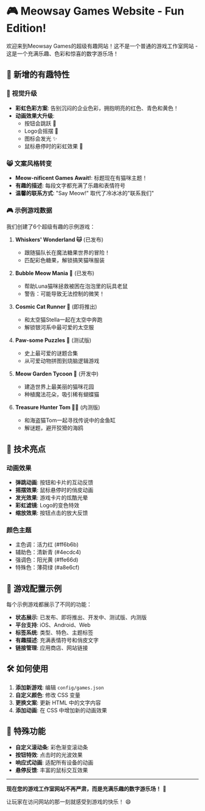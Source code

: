 # 🎮 Meowsay Games Website - Fun Edition!

欢迎来到Meowsay Games的超级有趣网站！这不是一个普通的游戏工作室网站 - 这是一个充满乐趣、色彩和惊喜的数字游乐场！

## 🌟 新增的有趣特性

### 🎨 视觉升级
- **彩虹色彩方案**: 告别沉闷的企业色彩，拥抱明亮的红色、青色和黄色！
- **动画效果大升级**: 
  - 按钮会跳跃 🦘
  - Logo会摇摆 🎪
  - 图标会发光 ✨
  - 鼠标悬停时的彩虹效果 🌈

### 😸 文案风格转变
- **Meow-nificent Games Await!**: 标题现在有猫咪主题！
- **有趣的描述**: 每段文字都充满了乐趣和表情符号
- **温馨的联系方式**: "Say Meow!" 取代了冷冰冰的"联系我们"

### 🎮 示例游戏数据
我们创建了6个超级有趣的示例游戏：

1. **Whiskers' Wonderland 🐱** (已发布)
   - 跟随猫队长在魔法糖果世界的冒险！
   - 匹配彩色糖果，解锁搞笑猫咪服装

2. **Bubble Meow Mania 🫧** (已发布)  
   - 帮助Luna猫咪拯救被困在泡泡里的玩具老鼠
   - 警告：可能导致无法控制的微笑！

3. **Cosmic Cat Runner 🚀** (即将推出)
   - 和太空猫Stella一起在太空中奔跑
   - 解锁银河系中最可爱的太空服

4. **Paw-some Puzzles 🧩** (测试版)
   - 史上最可爱的谜题合集
   - 从可爱动物拼图到烧脑逻辑游戏

5. **Meow Garden Tycoon 🌻** (开发中)
   - 建造世界上最美丽的猫咪花园
   - 种植魔法花朵，吸引稀有蝴蝶猫

6. **Treasure Hunter Tom 🏴‍☠️** (内测版)
   - 和海盗猫Tom一起寻找传说中的金鱼缸
   - 解谜题，避开狡猾的海鸥

## 🚀 技术亮点

### 动画效果
- **弹跳动画**: 按钮和卡片的互动反馈
- **摇摆效果**: 鼠标悬停时的俏皮动画  
- **发光效果**: 游戏卡片的炫酷光晕
- **彩虹滤镜**: Logo的变色特效
- **缩放效果**: 按钮点击的放大反馈

### 颜色主题
- 主色调：活力红 (#ff6b6b)
- 辅助色：清新青 (#4ecdc4) 
- 强调色：阳光黄 (#ffe66d)
- 特殊色：薄荷绿 (#a8e6cf)

## 🎯 游戏配置示例

每个示例游戏都展示了不同的功能：

- **状态展示**: 已发布、即将推出、开发中、测试版、内测版
- **平台支持**: iOS、Android、Web
- **标签系统**: 类型、特色、主题标签
- **有趣描述**: 充满表情符号和俏皮文字
- **链接管理**: 应用商店、网站链接

## 🛠️ 如何使用

1. **添加新游戏**: 编辑 `config/games.json`
2. **自定义颜色**: 修改 CSS 变量
3. **更换文案**: 更新 HTML 中的文字内容
4. **添加动画**: 在 CSS 中增加新的动画效果

## 🎪 特殊功能

- **自定义滚动条**: 彩色渐变滚动条
- **按钮特效**: 点击时的光波效果
- **响应式动画**: 适配所有设备的动画
- **悬停反馈**: 丰富的鼠标交互效果

---

**现在您的游戏工作室网站不再严肃，而是充满乐趣的数字游乐场！** 🎠

让玩家在访问网站的那一刻就感受到游戏的快乐！ 😄